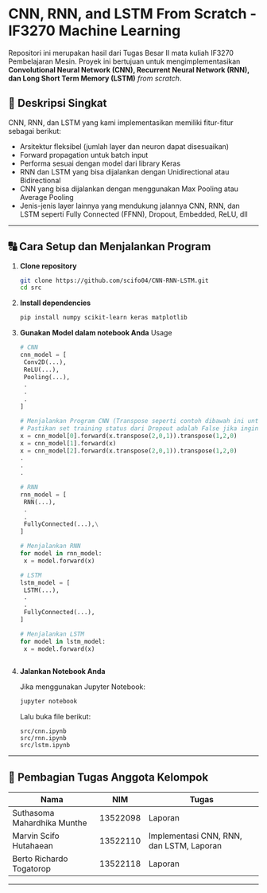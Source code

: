 # CNN, RNN, and LSTM From Scratch - IF3270 Machine Learning

Repositori ini merupakan hasil dari Tugas Besar II mata kuliah IF3270 Pembelajaran Mesin. Proyek ini bertujuan untuk mengimplementasikan **Convolutional Neural Network (CNN), Recurrent Neural Network (RNN), dan Long Short Term Memory (LSTM)** *from scratch*.

## 🚀 Deskripsi Singkat

CNN, RNN, dan LSTM yang kami implementasikan memiliki fitur-fitur sebagai berikut:
- Arsitektur fleksibel (jumlah layer dan neuron dapat disesuaikan)
- Forward propagation untuk batch input
- Performa sesuai dengan model dari library Keras
- RNN dan LSTM yang bisa dijalankan dengan Unidirectional atau Bidirectional
- CNN yang bisa dijalankan dengan menggunakan Max Pooling atau Average Pooling
- Jenis-jenis layer lainnya yang mendukung jalannya CNN, RNN, dan LSTM seperti Fully Connected (FFNN), Dropout, Embedded, ReLU, dll

---

## 🔠 Cara Setup dan Menjalankan Program

1. **Clone repository**
   ```bash
   git clone https://github.com/scifo04/CNN-RNN-LSTM.git
   cd src
   ```

2. **Install dependencies**
   ```bash
   pip install numpy scikit-learn keras matplotlib
   ```

3. **Gunakan Model dalam notebook Anda**
   Usage
   ```python
   # CNN
   cnn_model = [
    Conv2D(...),
    ReLU(...),
    Pooling(...),
    .
    .
    .
   ]

   # Menjalankan Program CNN (Transpose seperti contoh dibawah ini untuk Conv2D dan Pooling untuk menyamakan dengan Keras)
   # Pastikan set training status dari Dropout adalah False jika ingin membandingkan model dengan Keras
   x = cnn_model[0].forward(x.transpose(2,0,1)).transpose(1,2,0)
   x = cnn_model[1].forward(x)
   x = cnn_model[2].forward(x.transpose(2,0,1)).transpose(1,2,0)
   .
   .
   .

   # RNN
   rnn_model = [
    RNN(...),
    .
    .
    FullyConnected(...),\
   ]
   
   # Menjalankan RNN
   for model in rnn_model:
    x = model.forward(x)

   # LSTM
   lstm_model = [
    LSTM(...),
    .
    .
    FullyConnected(...),
   ]
   
   # Menjalankan LSTM
   for model in lstm_model:
    x = model.forward(x)
    

4. **Jalankan Notebook Anda**

   Jika menggunakan Jupyter Notebook:
   ```bash
   jupyter notebook
   ```
   Lalu buka file berikut:
   ```
   src/cnn.ipynb
   src/rnn.ipynb
   src/lstm.ipynb
   ```

---

## 👥 Pembagian Tugas Anggota Kelompok

| Nama | NIM | Tugas |
|------|-----|-------|
| Suthasoma Mahardhika Munthe | 13522098 | Laporan |
| Marvin Scifo Hutahaean | 13522110 | Implementasi CNN, RNN, dan LSTM, Laporan |
| Berto Richardo Togatorop | 13522118 | Laporan |

---

